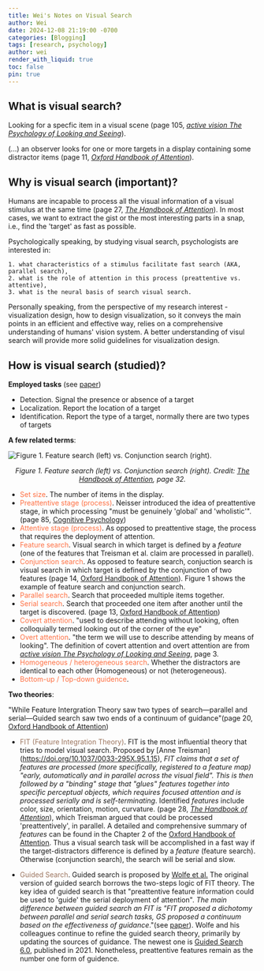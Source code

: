 ```yaml
---
title: Wei's Notes on Visual Search
author: Wei
date: 2024-12-08 21:19:00 -0700
categories: [Blogging]
tags: [research, psychology]
author: wei
render_with_liquid: true
toc: false
pin: true
---
```


## What is visual search?
Looking for a specfic item in a visual scene (page 105, [*active vision The Psychology of Looking and Seeing*](https://doi.org/10.1093/acprof:oso/9780198524793.001.0001)). 

(...) an observer looks for one or more targets in a display containing some distractor items (page 11, [*Oxford Handbook of Attention*](https://doi.org/10.1093/oxfordhb/9780199675111.013.002)).

## Why is visual search (important)?
Humans are incapable to process all the visual information of a visual stimulus at the same time (page 27, [*The Handbook of Attention*](https://doi.org/10.7551/mitpress/10033.003.0004)). In most cases, we want to extract the gist or the most interesting parts in a snap, i.e., find the 'target' as fast as possible. 

Psychologically speaking, by studying visual search, psychologists are interested in:

    1. what characteristics of a stimulus facilitate fast search (AKA, parallel search),
    2. what is the role of attention in this process (preattentive vs. attentive),
    3. what is the neural basis of search visual search.

Personally speaking, from the perspective of my research interest - visualization design, how to design visualization, so it conveys the main points in an efficient and effective way, relies on a comprehensive understanding of humans' vision system. A better understanding of visul search will provide more solid guidelines for visualization design.     


## How is visual search (studied)?
**Employed tasks** (see [paper](https://doi.org/10.1037/a0012780))
- Detection. Signal the presence or absence of a target
- Localization. Report the location of a target
- Identification. Report the type of a target, normally there are two types of targets


**A few related terms**:

![Figure 1. Feature search (left) vs. Conjunction search (right). ](https://wei-weii.github.io/assets/img/postImgs/featuresearch.png) 
<div style="text-align:center;">
<p style="font-style:italic;">Figure 1. Feature search (left) vs. Conjunction search (right). Credit: <a  href= https://doi.org/10.7551/mitpress/10033.003.0004> The Handbook of Attention</a>, page 32.</p>
</div>

- <span style="color:#FF7043">Set size</span>. The number of items in the display.
- <span style="color:#FF7043">Preattentive stage (process)</span>.  Neisser introduced the idea of preattentive stage, in which processing "must be genuinely 'global' and 'wholistic'". (page 85, [Cognitive Psychology](https://doi.org/10.4324/9781315736174)) 
- <span style="color:#FF7043">Attentive stage (process)</span>. As opposed to preattentive stage, the process that requires the deployment of attention.
- <span style="color:#FF7043">Feature search</span>. Visual search in which target is defined by a *feature* (one of the features that Treisman et al. claim are processed in parallel).
- <span style="color:#FF7043">Conjunction search</span>. As opposed to feature search, conjuction search is visual search in which target is defined by the conjunction of two features (page 14, [Oxford Handbook of Attention](https://doi.org/10.1093/oxfordhb/9780199675111.013.002)). Figure 1 shows the example of feature search and conjunction search.
- <span style="color:#FF7043">Parallel search</span>. Search that proceeded multiple items together.
- <span style="color:#FF7043">Serial search</span>. Search that proceeded one item after another until the target is discovered. (page 13, [Oxford Handbook of Attention](https://doi.org/10.1093/oxfordhb/9780199675111.013.002)) 
- <span style="color:#FF7043">Covert attention</span>. "used to describe attending without looking, often colloquially termed looking out of the corner of the eye"
- <span style="color:#FF7043">Overt attention</span>. "the term we will use to describe attending by means of looking". The definition of covert attention and overt attention are from [*active vision The Psychology of Looking and Seeing*](https://doi.org/10.1093/acprof:oso/9780198524793.001.0001), page 3.
- <span style="color:#FF7043">Homogeneous / heterogeneous search</span>. Whether the distractors are identical to each other (Homogeneous) or not (heterogeneous).
- <span style="color:#FF7043">Bottom-up / Top-down guidence</span>.


**Two theories**:

"While Feature Intergration Theory saw two types of search—parallel and serial—Guided search saw two ends of a continuum of guidance"(page 20, [Oxford Handbook of Attention](https://doi.org/10.1093/oxfordhb/9780199675111.013.002)) 

- <span style="color:#9c755f">FIT (Feature Integration Theory)</span>. FIT is the most influential theory that tries to model visual search. Proposed by [Anne Treisman] (https://doi.org/10.1037/0033-295X.95.1.15), _FIT claims that a set of *features* are processed (more specifically, registered to a feature map) "early, automatically and in parallel across the visual field". This is then followed by a "binding" stage that "glues" features together into specific perceptual objects, which requires focused attention and is processed serially and is self-terminating_. Identified *features* include color, size, orientation, motion, curvature. (page 28, [*The Handbook of Attention*](https://doi.org/10.7551/mitpress/10033.003.0004)), which Treisman argued that could be processed 'preattentively', in parallel. A detailed and comprehensive summary of _features_ can be found in the Chapter 2 of the [Oxford Handbook of Attention](https://doi.org/10.1093/oxfordhb/9780199675111.001.0001).   Thus a visual search task will be accomplished in a fast way if the target-distractors difference is defined by a *feature* (feature search). Otherwise (conjunction search), the search will be serial and slow.  


- <span style="color:#9c755f">Guided Search</span>. Guided search is proposed by [Wolfe et al.](https://doi.org/10.1037/0096-1523.15.3.419) The original version of guided search borrows the two-steps logic of FIT theory. The key idea of guided search is that "preattentive feature information could be used to 'guide' the serial deployment of attention". _The main difference between guided search an FIT is "FIT proposed a dichotomy between parallel and serial search tasks, GS proposed a continuum based on the effectiveness of guidance_."(see [paper](https://doi.org/10.3758/s13423-020-01859-9)). Wolfe and his colleagues continue to refine the guided search theory, primarily by updating the sources of guidance. The newest one is [Guided Search 6.0](https://doi.org/10.3758/s13423-020-01859-9), published in 2021. Nonetheless, preattentive features remain as the number one form of guidence.












